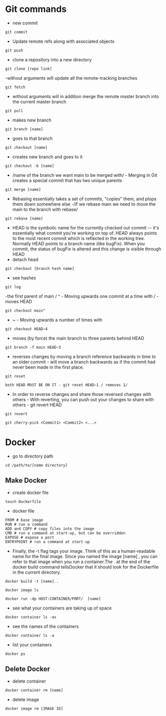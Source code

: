 # Git commands
- new commit
```
git commit 
```
- Update remote refs along with associated objects
```
git push
```
- clone a repository into a new directory
```
git clone [repo link]
```
-without arguments will update all the remote-tracking branches
```
git fetch
```
- without arguments will in addition merge the remote master branch into the current master branch
```
git pull
```
- makes new branch
```
git branch [name]
```
- goes to that branch
```
git checkout [name]
```
- creates new branch and goes to it
```
git checkout -b [name]
```
- /name of the branch we want main to be merged with/ - Merging in Git creates a special commit that has two unique parents
```
git merge [name]
```
- Rebasing essentially takes a set of commits, "copies" them, and plops them down somewhere else -/if we rebase main we need to move the main to the branch with rebase/
```
git rebase [name]
```
- HEAD is the symbolic name for the currently checked out commit -- it's essentially what commit you're working on top of. HEAD always points to the most recent commit which is reflected in the working tree. Normally HEAD points to a branch name (like bugFix). When you commit, the status of bugFix is altered and this change is visible through HEAD
- detach head
```
git checkout [branch hash name]
```
- see hashes
```
git log
```
-the first parent of main / ^ - Moving upwards one commit at a time with / - moves HEAD
```
git checkout main^
```
- ~<num> - Moving upwards a number of times with
```
git checkout HEAD~4
```
- moves (by force) the main branch to three parents behind HEAD
```
git branch -f main HEAD~3
```
- reverses changes by moving a branch reference backwards in time to an older commit - will move a branch backwards as if the commit had never been made in the first place.
```
git reset
```
```
both HEAD MUST BE ON IT - git reset HEAD~1 / removes 1/
```
- In order to reverse changes and share those reversed changes with others - With reverting, you can push out your changes to share with others - git revert HEAD
```
git revert
```
```
git cherry-pick <Commit1> <Commit2> <...>
```

# Docker
- go to directory path
```
cd /path/to/[name directory]
```

## Make Docker
- create docker file
```
touch Dockerfile
```
- docker file
```
FROM # base image
RUN # run a command
ADD and COPY # copy files into the image
CMD # run a command at start-up, but can be overridden
EXPOSE # expose a port
ENTRYPOINT # run a command at start-up
```
- Finally, the -t flag tags your image. Think of this as a human-readable name for the final image. Since you named the image [name] , you can refer to that image when you run a container.The . at the end of the docker build command tellsDocker that it should look for the Dockerfile in the current directory.
```
docker build -t [name] .
```
```
docker image ls
```
```
docker run -dp HOST:CONTAINER/PORT/  [name]
```
- see what your containers are taking up of space
```
docker container ls -as
```
- see the names of the containers
```
docker container ls -a
```
- list your containers
```
docker ps
```

## Delete Docker
- delete container
```
docker container rm [name]
```
- delete image
```
docker image rm [IMAGE ID]
```
